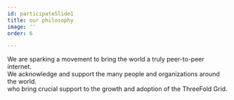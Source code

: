 ```yaml
---
id: participateSlide1
title: our philosophy
image: ''
order: 6

---
```


We are sparking a movement to bring the world a truly peer-to-peer internet.  
We acknowledge and support the many people and organizations around the world.  
who bring crucial support to the growth and adoption of the ThreeFold Grid.
